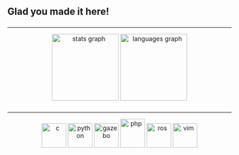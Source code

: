 <h2 align="left">Glad you made it here!</h2>

###
---

<div align="center">
  <img src="https://github-readme-stats.vercel.app/api?username=iBz-04&hide_title=false&rank_icon=github&show_icons=true&include_all_commits=true&count_private=true&disable_animations=false&theme=dark&locale=en&hide_border=false&token=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" height="150" alt="stats graph"  />
  <img src="https://github-readme-stats.vercel.app/api/top-langs?username=iBz-04&locale=en&hide=Less,CSS,HTML,SCSS,Svelte&hide_title=false&layout=compact&card_width=320&langs_count=6&theme=dark&hide_border=false&token=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" height="150" alt="languages graph"  />
</div>


###
---


<div align="center">
      <img src="https://cdn.jsdelivr.net/gh/devicons/devicon@latest/icons/c/c-original.svg" alt="c" width="55" height="55"/> 
      <img src="https://cdn.jsdelivr.net/gh/devicons/devicon@latest/icons/python/python-original.svg" alt="python" width="55" height="55"/>
      <img src="https://cdn.jsdelivr.net/gh/devicons/devicon@latest/icons/gazebo/gazebo-original.svg" alt="gazebo" width="55" height="55"/>
      <img src="https://cdn.jsdelivr.net/gh/devicons/devicon@latest/icons/php/php-original.svg" alt="php" width="55" height="65"/>
      <img src="https://cdn.jsdelivr.net/gh/devicons/devicon@latest/icons/ros/ros-original.svg" alt="ros" width="55" height="55"/>
      <img src="https://cdn.jsdelivr.net/gh/devicons/devicon@latest/icons/vim/vim-original.svg" alt="vim" width="55" height="55"/>
</div>



